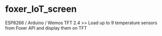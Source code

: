 # foxer_IoT_screen
ESP8266 / Arduino / Wemos TFT 2.4 >> Load up to 9 temperature sensors from Foxer API and display them on TFT
